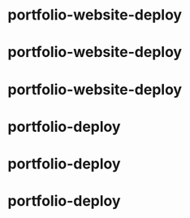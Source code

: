 # portfolio-website-deploy
# portfolio-website-deploy
# portfolio-website-deploy
# portfolio-deploy
# portfolio-deploy
# portfolio-deploy
